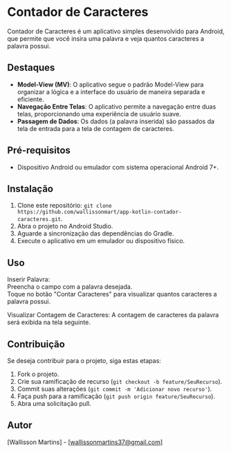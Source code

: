 # Contador de Caracteres

Contador de Caracteres é um aplicativo simples desenvolvido para Android, que permite que você insira uma palavra e veja quantos caracteres a palavra possui.

## Destaques

- **Model-View (MV)**: O aplicativo segue o padrão Model-View para organizar a lógica e a interface do usuário de maneira separada e eficiente.
- **Navegação Entre Telas**: O aplicativo permite a navegação entre duas telas, proporcionando uma experiência de usuário suave.
- **Passagem de Dados**: Os dados (a palavra inserida) são passados da tela de entrada para a tela de contagem de caracteres.

## Pré-requisitos

- Dispositivo Android ou emulador com sistema operacional Android 7+.

## Instalação

1. Clone este repositório: `git clone https://github.com/wallissonmart/app-kotlin-contador-caracteres.git`.
2. Abra o projeto no Android Studio.
3. Aguarde a sincronização das dependências do Gradle.
4. Execute o aplicativo em um emulador ou dispositivo físico.

## Uso

Inserir Palavra:  
Preencha o campo com a palavra desejada.  
Toque no botão "Contar Caracteres" para visualizar quantos caracteres a palavra possui.

Visualizar Contagem de Caracteres:
A contagem de caracteres da palavra será exibida na tela seguinte.

## Contribuição

Se deseja contribuir para o projeto, siga estas etapas:

1. Fork o projeto.
2. Crie sua ramificação de recurso (`git checkout -b feature/SeuRecurso`).
3. Commit suas alterações (`git commit -m 'Adicionar novo recurso'`).
4. Faça push para a ramificação (`git push origin feature/SeuRecurso`).
5. Abra uma solicitação pull.

## Autor

[Wallisson Martins] - [wallissonmartins37@gmail.com]
